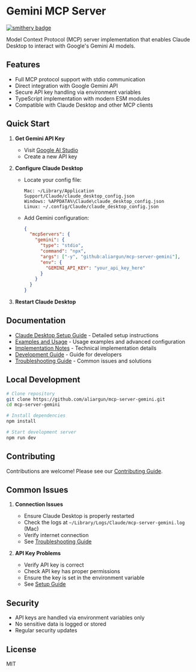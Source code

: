 # Gemini MCP Server

[![smithery badge](https://smithery.ai/badge/mcp-server-gemini)](https://smithery.ai/server/mcp-server-gemini)

Model Context Protocol (MCP) server implementation that enables Claude Desktop to interact with Google's Gemini AI models.

## Features

- Full MCP protocol support with stdio communication
- Direct integration with Google Gemini API
- Secure API key handling via environment variables
- TypeScript implementation with modern ESM modules
- Compatible with Claude Desktop and other MCP clients

## Quick Start

1. **Get Gemini API Key**
   - Visit [Google AI Studio](https://makersuite.google.com/app/apikey)
   - Create a new API key

2. **Configure Claude Desktop**
   - Locate your config file:
     ```
     Mac: ~/Library/Application Support/Claude/claude_desktop_config.json
     Windows: %APPDATA%\Claude\claude_desktop_config.json
     Linux: ~/.config/Claude/claude_desktop_config.json
     ```
   - Add Gemini configuration:
     ```json
     {
       "mcpServers": {
         "gemini": {
           "type": "stdio",
           "command": "npx",
           "args": ["-y", "github:aliargun/mcp-server-gemini"],
           "env": {
             "GEMINI_API_KEY": "your_api_key_here"
           }
         }
       }
     }
     ```

3. **Restart Claude Desktop**

## Documentation

- [Claude Desktop Setup Guide](docs/claude-desktop-setup.md) - Detailed setup instructions
- [Examples and Usage](docs/examples.md) - Usage examples and advanced configuration
- [Implementation Notes](docs/implementation-notes.md) - Technical implementation details
- [Development Guide](docs/development-guide.md) - Guide for developers
- [Troubleshooting Guide](docs/troubleshooting.md) - Common issues and solutions

## Local Development

```bash
# Clone repository
git clone https://github.com/aliargun/mcp-server-gemini.git
cd mcp-server-gemini

# Install dependencies
npm install

# Start development server
npm run dev
```

## Contributing

Contributions are welcome! Please see our [Contributing Guide](CONTRIBUTING.md).

## Common Issues

1. **Connection Issues**
   - Ensure Claude Desktop is properly restarted
   - Check the logs at `~/Library/Logs/Claude/mcp-server-gemini.log` (Mac)
   - Verify internet connection
   - See [Troubleshooting Guide](docs/troubleshooting.md)

2. **API Key Problems**
   - Verify API key is correct
   - Check API key has proper permissions
   - Ensure the key is set in the environment variable
   - See [Setup Guide](docs/claude-desktop-setup.md)

## Security

- API keys are handled via environment variables only
- No sensitive data is logged or stored
- Regular security updates

## License

MIT
